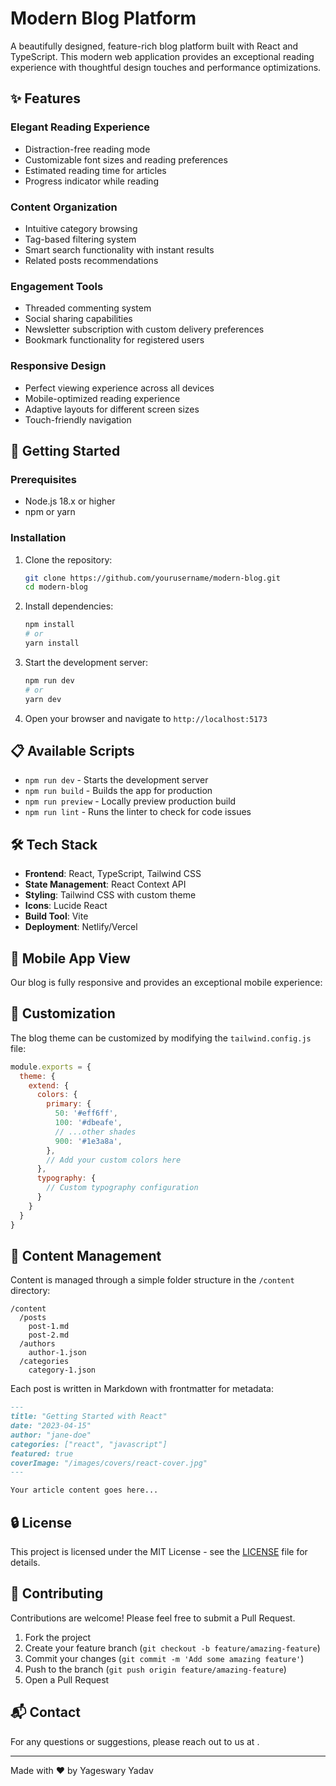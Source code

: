# Modern Blog Platform

A beautifully designed, feature-rich blog platform built with React and TypeScript. This modern web application provides an exceptional reading experience with thoughtful design touches and performance optimizations.

## ✨ Features

### Elegant Reading Experience

- Distraction-free reading mode
- Customizable font sizes and reading preferences
- Estimated reading time for articles
- Progress indicator while reading

### Content Organization

- Intuitive category browsing
- Tag-based filtering system
- Smart search functionality with instant results
- Related posts recommendations

### Engagement Tools

- Threaded commenting system
- Social sharing capabilities
- Newsletter subscription with custom delivery preferences
- Bookmark functionality for registered users

### Responsive Design

- Perfect viewing experience across all devices
- Mobile-optimized reading experience
- Adaptive layouts for different screen sizes
- Touch-friendly navigation

## 🚀 Getting Started

### Prerequisites

- Node.js 18.x or higher
- npm or yarn

### Installation

1. Clone the repository:
   ```bash
   git clone https://github.com/yourusername/modern-blog.git
   cd modern-blog
   ```

2. Install dependencies:
   ```bash
   npm install
   # or
   yarn install
   ```

3. Start the development server:
   ```bash
   npm run dev
   # or
   yarn dev
   ```

4. Open your browser and navigate to `http://localhost:5173`

## 📋 Available Scripts

- `npm run dev` - Starts the development server
- `npm run build` - Builds the app for production
- `npm run preview` - Locally preview production build
- `npm run lint` - Runs the linter to check for code issues

## 🛠️ Tech Stack

- **Frontend**: React, TypeScript, Tailwind CSS
- **State Management**: React Context API
- **Styling**: Tailwind CSS with custom theme
- **Icons**: Lucide React
- **Build Tool**: Vite
- **Deployment**: Netlify/Vercel

## 📱 Mobile App View

Our blog is fully responsive and provides an exceptional mobile experience:

## 🎨 Customization

The blog theme can be customized by modifying the `tailwind.config.js` file:

```js
module.exports = {
  theme: {
    extend: {
      colors: {
        primary: {
          50: '#eff6ff',
          100: '#dbeafe',
          // ...other shades
          900: '#1e3a8a',
        },
        // Add your custom colors here
      },
      typography: {
        // Custom typography configuration
      }
    }
  }
}
```

## 📝 Content Management

Content is managed through a simple folder structure in the `/content` directory:

```
/content
  /posts
    post-1.md
    post-2.md
  /authors
    author-1.json
  /categories
    category-1.json
```

Each post is written in Markdown with frontmatter for metadata:

```markdown
---
title: "Getting Started with React"
date: "2023-04-15"
author: "jane-doe"
categories: ["react", "javascript"]
featured: true
coverImage: "/images/covers/react-cover.jpg"
---

Your article content goes here...
```

## 🔒 License

This project is licensed under the MIT License - see the [LICENSE](LICENSE) file for details.

## 👥 Contributing

Contributions are welcome! Please feel free to submit a Pull Request.

1. Fork the project
2. Create your feature branch (`git checkout -b feature/amazing-feature`)
3. Commit your changes (`git commit -m 'Add some amazing feature'`)
4. Push to the branch (`git push origin feature/amazing-feature`)
5. Open a Pull Request

## 📬 Contact

For any questions or suggestions, please reach out to us at .

---

Made with ❤️ by Yageswary Yadav
